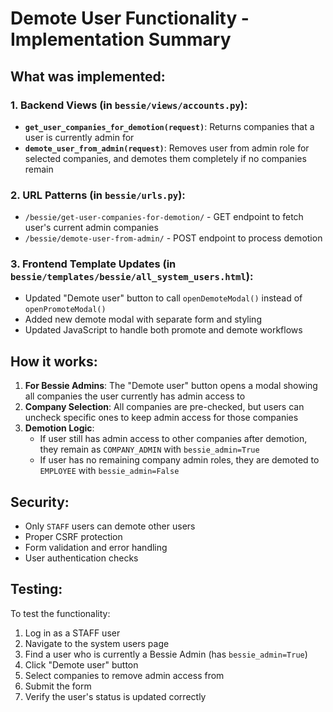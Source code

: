 # Demote User Functionality - Implementation Summary

## What was implemented:

### 1. Backend Views (in `bessie/views/accounts.py`):

- **`get_user_companies_for_demotion(request)`**: Returns companies that a user is currently admin for
- **`demote_user_from_admin(request)`**: Removes user from admin role for selected companies, and demotes them completely if no companies remain

### 2. URL Patterns (in `bessie/urls.py`):

- `/bessie/get-user-companies-for-demotion/` - GET endpoint to fetch user's current admin companies
- `/bessie/demote-user-from-admin/` - POST endpoint to process demotion

### 3. Frontend Template Updates (in `bessie/templates/bessie/all_system_users.html`):

- Updated "Demote user" button to call `openDemoteModal()` instead of `openPromoteModal()`
- Added new demote modal with separate form and styling
- Updated JavaScript to handle both promote and demote workflows

## How it works:

1. **For Bessie Admins**: The "Demote user" button opens a modal showing all companies the user currently has admin access to
2. **Company Selection**: All companies are pre-checked, but users can uncheck specific ones to keep admin access for those companies
3. **Demotion Logic**:
   - If user still has admin access to other companies after demotion, they remain as `COMPANY_ADMIN` with `bessie_admin=True`
   - If user has no remaining company admin roles, they are demoted to `EMPLOYEE` with `bessie_admin=False`

## Security:

- Only `STAFF` users can demote other users
- Proper CSRF protection
- Form validation and error handling
- User authentication checks

## Testing:

To test the functionality:

1. Log in as a STAFF user
2. Navigate to the system users page
3. Find a user who is currently a Bessie Admin (has `bessie_admin=True`)
4. Click "Demote user" button
5. Select companies to remove admin access from
6. Submit the form
7. Verify the user's status is updated correctly
